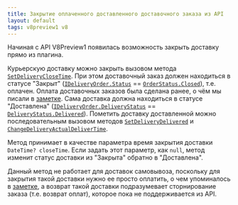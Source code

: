 ```yaml
---
title: Закрытие оплаченного доставленного доставочного заказа из API
layout: default
tags: v8preview1 v8
---
```


Начиная с API V8Preview1 появилась возможность закрыть доставку прямо из плагина.

Курьерскую доставку можно закрыть вызовом метода
[`SetDeliveryCloseTime`](https://iiko.github.io/front.api.sdk/v8/html/M_Resto_Front_Api_Editors_IEditSession_SetDeliveryCloseTime.htm).
При этом доставочный заказ должен находиться в статусе "Закрыт"
([`IDeliveryOrder.Status`](https://iiko.github.io/front.api.sdk/v8/html/P_Resto_Front_Api_Data_Orders_IOrder_Status.htm) ==
[`OrderStatus.Closed`](https://iiko.github.io/front.api.sdk/v8/html/T_Resto_Front_Api_Data_Orders_OrderStatus.htm)),
т.е. оплачен. Оплата доставочных заказов была сделана ранее, о чём мы писали в
[заметке](https://iiko.github.io/front.api.doc/2020/12/23/pay-deliveries.html).
Сама доставка должна находиться в статусе "Доставлена"
([`IDeliveryOrder.DeliveryStatus`](https://iiko.github.io/front.api.sdk/v8/html/P_Resto_Front_Api_Data_Orders_IDeliveryOrder_DeliveryStatus.htm) ==
[`DeliveryStatus.Delivered`](https://iiko.github.io/front.api.sdk/v8/html/T_Resto_Front_Api_Data_Brd_DeliveryStatus.htm)).
Пометить доставку доставленной можно последовательным вызовом методов
[`SetDeliveryDelivered`](https://iiko.github.io/front.api.sdk/v8/html/M_Resto_Front_Api_Editors_IEditSession_SetDeliveryDelivered.htm) и
[`ChangeDeliveryActualDeliverTime`](https://iiko.github.io/front.api.sdk/v8/html/M_Resto_Front_Api_Editors_IEditSession_ChangeDeliveryActualDeliverTime.htm).

Метод принимает в качестве параметра время закрытия доставки `DateTime? closeTime`.
Если задать этот параметр, как `null`, метод изменит статус доставки из "Закрыта" обратно в "Доставлена".

Данный метод не работает для доставок самовывоза, поскольку для закрытия такой доставки нужно ее просто оплатить, о чем упоминалось в
[заметке](https://iiko.github.io/front.api.doc/2020/12/23/pay-deliveries.html),
а возврат такой доставки подразумевает сторнирование заказа (т.е. возврат оплат), которое пока не поддерживается из API.
